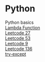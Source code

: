 # Python
Python basics <br>
 [Lambda Function]( https://github.com/sakshibansalsb/Python/blob/main/main/Lambda_Function.py)<br>
 [Leetcode 27](https://github.com/sakshibansalsb/Python/blob/main/main/for.py)<br>
 [Leetcode 53](https://github.com/sakshibansalsb/Python/blob/main/main/function.py)<br>
 [Leetcode 9](https://github.com/sakshibansalsb/Python/blob/main/main/if_else.py)<br>
 [Leetcode 136](https://github.com/sakshibansalsb/Python/blob/main/main/list.py)<br>
 [try-except](https://github.com/sakshibansalsb/Python/blob/main/main/try_except.py)<br>
 
 
 
 
 
 
 
 
 

 
